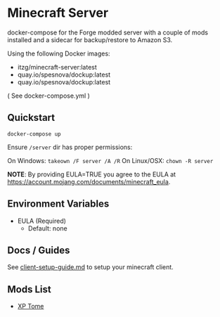 # Minecraft Server 

docker-compose for the Forge modded server with a couple of mods installed and a sidecar for backup/restore to Amazon S3.

Using the following Docker images: 
- itzg/minecraft-server:latest
- quay.io/spesnova/dockup:latest 
- quay.io/spesnova/dockup:latest

( See docker-compose.yml )

## Quickstart

```
docker-compose up
```

Ensure `/server` dir has proper permissions:

On Windows: `takeown /F server /A /R` 
On Linux/OSX: `chown -R server`

**NOTE**: By providing EULA=TRUE you agree to the EULA at https://account.mojang.com/documents/minecraft_eula.

## Environment Variables
- EULA (Required)
  - Default: none

## Docs / Guides

See [client-setup-guide.md](docs/client-setup-guide.md) to setup your minecraft client.

## Mods List

- [XP Tome](https://www.curseforge.com/minecraft/mc-mods/xp-tome)